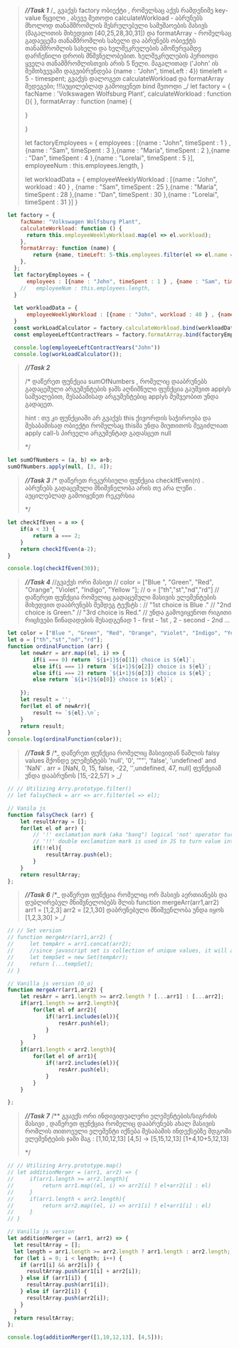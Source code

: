 > **_//Task 1_**
> /_
> გვაქვს factory ობიექტი , რომელსაც აქვს რამდენიმე key-value წყვილი ,
> ასევე მეთოდი calculateWorkload - აბრუნებს მხოლოდ თანამშრომლის შესრულებული სამუშაოების მასივს (მაგალითის მიხედვით [40,25,28,30,31])
> და formatArray - რომელსაც გადაეცემა თანამშრომლის სახელი და აბრუნებს ობიექტს თანამშრომლის სახელი და ხელშეკრულების ამოწურვამდე
> დარჩენილი დროის მნშვნელობებით. ხელშეკრულების პერიოდი ყველა თანამშრომლისთვის არის 5 წელი.
> მაგალითად ('John' ის შემთხვევაში დაგვიბრუნდება {name : "John", timeLeft : 4}) timeleft = 5 - timespent;
> გვაქვს
> დალოგეთ calculateWorkload და formatArray შედეგები;
> !!!აუცილებლად გამოიყენეთ bind მეთოდი
> _/
> let factory = {
> facName : 'Volkswagen Wolfsburg Plant',
> calculateWorkload : function (){
> },
> formatArray : function (name) {
>
> }
>
> }
>
> let factoryEmployees = {
> employees : [{name : "John", timeSpent : 1 } , {name : "Sam", timeSpent : 3 },{name : "Maria", timeSpent : 2 },{name : "Dan", timeSpent : 4 },{name : "Lorelai", timeSpent : 5 }],
> employeeNum : this.employees.length,
> }
>
> let workloadData = {
> employeeWeeklyWorkload : [{name : "John", workload : 40 } , {name : "Sam", timeSpent : 25 },{name : "Maria", timeSpent : 28 },{name : "Dan", timeSpent : 30 },{name : "Lorelai", timeSpent : 31 }]
> }

```javascript
let factory = {
    facName: "Volkswagen Wolfsburg Plant",
    calculateWorkload: function () {
      return this.employeeWeeklyWorkload.map(el => el.workload);
    },
    formatArray: function (name) {
        return {name, timeLeft: 5-this.employees.filter(el => el.name === name)[0].timeSpent}
    },
  };
  let factoryEmployees = {
      employees : [{name : "John", timeSpent : 1 } , {name : "Sam", timeSpent : 3 },{name : "Maria", timeSpent : 2 },{name : "Dan", timeSpent : 4 },{name : "Lorelai", timeSpent : 5 }],
    //   employeeNum : this.employees.length,
  }
  
  let workloadData = {
      employeeWeeklyWorkload : [{name : "John", workload : 40 } , {name : "Sam", timeSpent : 25 },{name : "Maria", timeSpent : 28 },{name : "Dan", timeSpent : 30 },{name : "Lorelai", timeSpent : 31 }]
  }
  const workLoadCalculator = factory.calculateWorkload.bind(workloadData);
  const employeeLeftContractYears = factory.formatArray.bind(factoryEmployees);

  console.log(employeeLeftContractYears("John"))
  console.log(workLoadCalculator());
```

> **_//Task 2_**
>
> /\*
> დაწერეთ ფუნქცია sumOfNumbers , რომელიც დააბრუნებს გადაცემული არგუმენტების ჯამს
> აღნიშნული ფუნქცია გაუშვით applyს საშუალებით, შესაბამისად არგუმენტებიც applyს მეშვეობით უნდა გადაცეთ.
>
> hint : თუ კი ფუნქციაში არ გვაქვს this ქივორდის საჭიროება და შესაბამისად ობიექტი რომელსაც
> thisმა უნდა მიუთითოს შეგიძლიათ apply call-ს პირველი არგუმენტად გადასცეთ null
>
> \*/

```javascript
let sumOfNumbers = (a, b) => a+b;
sumOfNumbers.apply(null, [3, 4]);
```

> **_//Task 3_**
> /\*
> დაწერეთ რეკურსიული ფუნქცია checkIfEven(n) . აბრუნებს გადაცემული მნიშვნელობა
> არის თუ არა ლუწი . აუცილებლად გამოიყენეთ რეკურსია
>
> \*/

```javascript
let checkIfEven = a => {
    if(a < 3) {
        return a === 2;
    }
    return checkIfEven(a-2);
}

console.log(checkIfEven(30));
```

> **_//Task 4_**
> //გვაქვს ორი მასივი
> // color = ["Blue ", "Green", "Red", "Orange", "Violet", "Indigo", "Yellow "];
> // o = ["th","st","nd","rd"]
> //დაწერეთ ფუნქცია რომელიც გადაცემული მასივის ელემენტების მიხედვით დააბრუნებს შემდეგ ტექსტს :
> // "1st choice is Blue ."
> // "2nd choice is Green."
> // "3rd choice is Red."
> // უნდა გამოვიყენოთ რიგითი რიცხვები წინადადების შესადგენად 1 - first - 1st , 2 - second - 2nd ...

```javascript
let color = ["Blue ", "Green", "Red", "Orange", "Violet", "Indigo", "Yellow "];
let o = ["th","st","nd","rd"];
function ordinalFunction (arr) {
    let newArr = arr.map((el, i) => {
        if(i === 0) return `${i+1}${o[1]} choice is ${el}`;
        else if(i === 1) return `${i+1}${o[2]} choice is ${el}`;
        else if(i === 2) return `${i+1}${o[3]} choice is ${el}`;
        else return `${i+1}${o[0]} choice is ${el}`;
        
    });
    let result = '';
    for(let el of newArr){
        result += `${el}.\n`;
    }
    return result;
}
console.log(ordinalFunction(color));
```

> **_//Task 5_**
> /\*_
> დაწერეთ ფუნქცია რომელიც მასივიდან წაშლის falsy values მქონდე ელემენტებს 'null', '0', '""', 'false', 'undefined' and 'NaN' .
> arr = [NaN, 0, 15, false, -22, '',undefined, 47, null]
> ფუნქციამ უნდა დააბრუნოს [15,-22,57] > _/

```javascript
// // Utilizing Arry.prototype.filter()
// let falsyCheck = arr => arr.filter(el => el);

// Vanila js
function falsyCheck (arr) {
    let resultArray = [];
    for(let el of arr) {
        // '!' exclamation mark (aka "bang") logical 'not' operator turns 'true' to 'false' and vice versa
        // '!!' double exclamation mark is used in JS to turn value into boolean resulting in 'true' for truthy values and 'false' for falsy values
        if(!!el){
            resultArray.push(el);
        }
    }
    return resultArray;
};

```

> **_//Task 6_**
> /\*_
> დაწერეთ ფუნქცია რომელიც ორ მასივს აერთიანებს და დუბლირებულ მნიშვნელობებს შლის
> function mergeArr(arr1,arr2)
> arr1 = [1,2,3]
> arr2 = [2,1,30]
> დაბრუნებული მნიშვენლობა უნდა იყოს [1,2,3,30] > _/

```javascript
// // Set version
// function mergeArr(arr1,arr2) {
//     let tempArr = arr1.concat(arr2);
//     //since javascript set is collection of unique values, it will automaticaly filter out merged array
//     let tempSet = new Set(tempArr);
//     return [...tempSet];
// }

// Vanilla js version (O_o)
function mergeArr(arr1,arr2) {
    let resArr = arr1.length >= arr2.length ? [...arr1] : [...arr2];
    if(arr1.length >= arr2.length){
        for(let el of arr2){
            if(!arr1.includes(el)){
                resArr.push(el);
            }
        }
    }
    if(arr1.length < arr2.length){
        for(let el of arr1){
            if(!arr2.includes(el)){
                resArr.push(el);
            }
        }
    }

};
```

> **_//Task 7_**
> /\*\*
> გვავქს ორი ინდივიდუალური ელემენტების/სიგრძის მასივი , დაწერეთ ფუნქცია რომელიც დააბრუნებს ახალ მასივის
> რომლის თითოეული ელემენტი იქნება შესაბამის ინდექსებზე მდგომი ელემენტების ჯამი
> მაგ :
> [1,10,12,13] [4,5] -> [5,15,12,13]
> [1+4,10+5,12,13]
>
> \*/

```javascript
// // Utilizing Arry.prototype.map()
// let additionMerger = (arr1, arr2) => {
//     if(arr1.length >= arr2.length){
//         return arr1.map((el, i) => arr2[i] ? el+arr2[i] : el)
//     }
//     if(arr1.length < arr2.length){
//         return arr2.map((el, i) => arr1[i] ? el+arr1[i] : el)
//     }
// }

// Vanilla js version
let additionMerger = (arr1, arr2) => {
  let resultArray = [];
  let length = arr1.length >= arr2.length ? arr1.length : arr2.length;
  for (let i = 0; i < length; i++) {
    if (arr1[i] && arr2[i]) {
      resultArray.push(arr1[i] + arr2[i]);
    } else if (arr1[i]) {
      resultArray.push(arr1[i]);
    } else if (arr2[i]) {
      resultArray.push(arr2[i]);
    }
  }
  return resultArray;
};

console.log(additionMerger([1,10,12,13], [4,5]));
```
